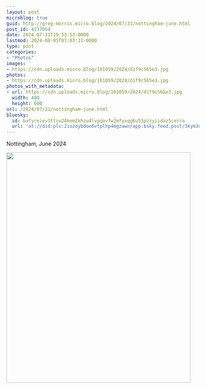 ```yaml
---
layout: post
microblog: true
guid: http://greg-morris.micro.blog/2024/07/31/nottingham-june.html
post_id: 4237054
date: 2024-07-31T19:53:53-0000
lastmod: 2024-08-05T07:03:11-0000
type: post
categories:
- "Photos"
images:
- https://cdn.uploads.micro.blog/161059/2024/d1f9c565e3.jpg
photos:
- https://cdn.uploads.micro.blog/161059/2024/d1f9c565e3.jpg
photos_with_metadata:
- url: https://cdn.uploads.micro.blog/161059/2024/d1f9c565e3.jpg
  width: 480
  height: 600
url: /2024/07/31/nottingham-june.html
bluesky:
  id: bafyreiev3ttcw24kem2khzu4lvpqovfw2mfyxqg6u53pzzyiidaz5cerra
  url: 'at://did:plc:2iozoybdoe6vtplhp4mgzawn/app.bsky.feed.post/3kym3uuxkkb2o'
---
```

Nottingham, June 2024



<img src="uploads/2024/d1f9c565e3.jpg" width="480" height="600" alt="">
